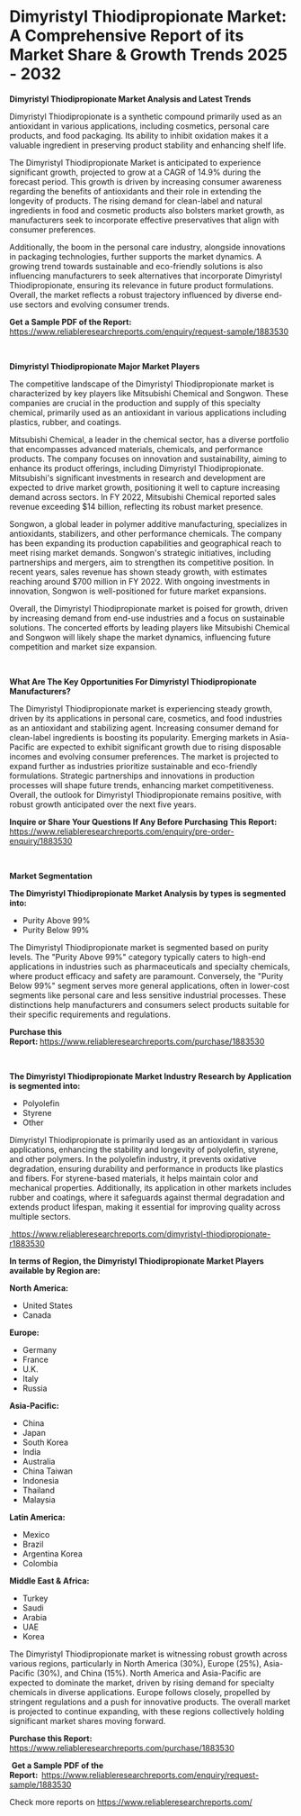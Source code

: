 <p><h1>Dimyristyl Thiodipropionate Market: A Comprehensive Report of its Market Share & Growth Trends 2025 - 2032</h1></p><p><strong>Dimyristyl Thiodipropionate Market Analysis and Latest Trends</strong></p>
<p><p>Dimyristyl Thiodipropionate is a synthetic compound primarily used as an antioxidant in various applications, including cosmetics, personal care products, and food packaging. Its ability to inhibit oxidation makes it a valuable ingredient in preserving product stability and enhancing shelf life.</p><p>The Dimyristyl Thiodipropionate Market is anticipated to experience significant growth, projected to grow at a CAGR of 14.9% during the forecast period. This growth is driven by increasing consumer awareness regarding the benefits of antioxidants and their role in extending the longevity of products. The rising demand for clean-label and natural ingredients in food and cosmetic products also bolsters market growth, as manufacturers seek to incorporate effective preservatives that align with consumer preferences.</p><p>Additionally, the boom in the personal care industry, alongside innovations in packaging technologies, further supports the market dynamics. A growing trend towards sustainable and eco-friendly solutions is also influencing manufacturers to seek alternatives that incorporate Dimyristyl Thiodipropionate, ensuring its relevance in future product formulations. Overall, the market reflects a robust trajectory influenced by diverse end-use sectors and evolving consumer trends.</p></p>
<p><strong>Get a Sample PDF of the Report:&nbsp;</strong> <a href="https://www.reliableresearchreports.com/enquiry/request-sample/1883530?utm_campaign=2292&utm_medium=2&utm_source=Github&utm_content=ia&utm_term=03042025&utm_id=dimyristyl-thiodipropionate">https://www.reliableresearchreports.com/enquiry/request-sample/1883530</a></p>
<p>&nbsp;</p>
<p><strong>Dimyristyl Thiodipropionate Major Market Players</strong></p>
<p><p>The competitive landscape of the Dimyristyl Thiodipropionate market is characterized by key players like Mitsubishi Chemical and Songwon. These companies are crucial in the production and supply of this specialty chemical, primarily used as an antioxidant in various applications including plastics, rubber, and coatings.</p><p>Mitsubishi Chemical, a leader in the chemical sector, has a diverse portfolio that encompasses advanced materials, chemicals, and performance products. The company focuses on innovation and sustainability, aiming to enhance its product offerings, including Dimyristyl Thiodipropionate. Mitsubishi's significant investments in research and development are expected to drive market growth, positioning it well to capture increasing demand across sectors. In FY 2022, Mitsubishi Chemical reported sales revenue exceeding $14 billion, reflecting its robust market presence.</p><p>Songwon, a global leader in polymer additive manufacturing, specializes in antioxidants, stabilizers, and other performance chemicals. The company has been expanding its production capabilities and geographical reach to meet rising market demands. Songwon's strategic initiatives, including partnerships and mergers, aim to strengthen its competitive position. In recent years, sales revenue has shown steady growth, with estimates reaching around $700 million in FY 2022. With ongoing investments in innovation, Songwon is well-positioned for future market expansions.</p><p>Overall, the Dimyristyl Thiodipropionate market is poised for growth, driven by increasing demand from end-use industries and a focus on sustainable solutions. The concerted efforts by leading players like Mitsubishi Chemical and Songwon will likely shape the market dynamics, influencing future competition and market size expansion.</p></p>
<p>&nbsp;</p>
<p><strong>What Are The Key Opportunities For Dimyristyl Thiodipropionate Manufacturers?</strong></p>
<p><p>The Dimyristyl Thiodipropionate market is experiencing steady growth, driven by its applications in personal care, cosmetics, and food industries as an antioxidant and stabilizing agent. Increasing consumer demand for clean-label ingredients is boosting its popularity. Emerging markets in Asia-Pacific are expected to exhibit significant growth due to rising disposable incomes and evolving consumer preferences. The market is projected to expand further as industries prioritize sustainable and eco-friendly formulations. Strategic partnerships and innovations in production processes will shape future trends, enhancing market competitiveness. Overall, the outlook for Dimyristyl Thiodipropionate remains positive, with robust growth anticipated over the next five years.</p></p>
<p><strong>Inquire or Share Your Questions If Any Before Purchasing This Report:</strong> <a href="https://www.reliableresearchreports.com/enquiry/pre-order-enquiry/1883530?utm_campaign=2292&utm_medium=2&utm_source=Github&utm_content=ia&utm_term=03042025&utm_id=dimyristyl-thiodipropionate">https://www.reliableresearchreports.com/enquiry/pre-order-enquiry/1883530</a></p>
<p>&nbsp;</p>
<p><strong>Market Segmentation</strong></p>
<p><strong>The Dimyristyl Thiodipropionate Market Analysis by types is segmented into:</strong></p>
<p><ul><li>Purity Above 99%</li><li>Purity Below 99%</li></ul></p>
<p><p>The Dimyristyl Thiodipropionate market is segmented based on purity levels. The "Purity Above 99%" category typically caters to high-end applications in industries such as pharmaceuticals and specialty chemicals, where product efficacy and safety are paramount. Conversely, the "Purity Below 99%" segment serves more general applications, often in lower-cost segments like personal care and less sensitive industrial processes. These distinctions help manufacturers and consumers select products suitable for their specific requirements and regulations.</p></p>
<p><strong>Purchase this Report:&nbsp;</strong><a href="https://www.reliableresearchreports.com/purchase/1883530?utm_campaign=2292&utm_medium=2&utm_source=Github&utm_content=ia&utm_term=03042025&utm_id=dimyristyl-thiodipropionate">https://www.reliableresearchreports.com/purchase/1883530</a></p>
<p>&nbsp;</p>
<p><strong>The Dimyristyl Thiodipropionate Market Industry Research by Application is segmented into:</strong></p>
<p><ul><li>Polyolefin</li><li>Styrene</li><li>Other</li></ul></p>
<p><p>Dimyristyl Thiodipropionate is primarily used as an antioxidant in various applications, enhancing the stability and longevity of polyolefin, styrene, and other polymers. In the polyolefin industry, it prevents oxidative degradation, ensuring durability and performance in products like plastics and fibers. For styrene-based materials, it helps maintain color and mechanical properties. Additionally, its application in other markets includes rubber and coatings, where it safeguards against thermal degradation and extends product lifespan, making it essential for improving quality across multiple sectors.</p></p>
<p><a href="https://www.reliableresearchreports.com/dimyristyl-thiodipropionate-r1883530?utm_campaign=2292&utm_medium=2&utm_source=Github&utm_content=ia&utm_term=03042025&utm_id=dimyristyl-thiodipropionate">&nbsp;https://www.reliableresearchreports.com/dimyristyl-thiodipropionate-r1883530</a></p>
<p><strong>In terms of Region, the Dimyristyl Thiodipropionate Market Players available by Region are:</strong></p>
<p>
    <p> <strong> North America: </strong>
        <ul>
            <li>United States</li>
            <li>Canada</li>
        </ul>
        </p> 
    <p> <strong> Europe: </strong>
        <ul>
            <li>Germany</li>
            <li>France</li>
            <li>U.K.</li>
            <li>Italy</li>
            <li>Russia</li>
        </ul>
        </p> 
    <p> <strong> Asia-Pacific: </strong>
        <ul>
            <li>China</li>
            <li>Japan</li>
            <li>South Korea</li>
            <li>India</li>
            <li>Australia</li>
            <li>China Taiwan</li>
            <li>Indonesia</li>
            <li>Thailand</li>
            <li>Malaysia</li>
        </ul>
        </p> 
    <p> <strong> Latin America: </strong>
        <ul>
            <li>Mexico</li>
            <li>Brazil</li>
            <li>Argentina Korea</li>
            <li>Colombia</li>
        </ul>
        </p> 
    <p> <strong> Middle East & Africa: </strong>
        <ul>
            <li>Turkey</li>
            <li>Saudi</li>
            <li>Arabia</li>
            <li>UAE</li>
            <li>Korea</li>
        </ul>
    </p>
    </p>
<p><p>The Dimyristyl Thiodipropionate market is witnessing robust growth across various regions, particularly in North America (30%), Europe (25%), Asia-Pacific (30%), and China (15%). North America and Asia-Pacific are expected to dominate the market, driven by rising demand for specialty chemicals in diverse applications. Europe follows closely, propelled by stringent regulations and a push for innovative products. The overall market is projected to continue expanding, with these regions collectively holding significant market shares moving forward.</p></p>
<p><strong>Purchase this Report: </strong><a href="https://www.reliableresearchreports.com/purchase/1883530?utm_campaign=2292&utm_medium=2&utm_source=Github&utm_content=ia&utm_term=03042025&utm_id=dimyristyl-thiodipropionate">https://www.reliableresearchreports.com/purchase/1883530</a></p>
<p>&nbsp;<strong>Get a Sample PDF of the Report:&nbsp;&nbsp;</strong><a href="https://www.reliableresearchreports.com/enquiry/request-sample/1883530?utm_campaign=2292&utm_medium=2&utm_source=Github&utm_content=ia&utm_term=03042025&utm_id=dimyristyl-thiodipropionate">https://www.reliableresearchreports.com/enquiry/request-sample/1883530</a></p>
<p><strong></strong></p>
<p>Check more reports on <a href="https://www.reliableresearchreports.com/?utm_campaign=2292&utm_medium=2&utm_source=Github&utm_content=ia&utm_term=03042025&utm_id=dimyristyl-thiodipropionate">https://www.reliableresearchreports.com/</a></p>
